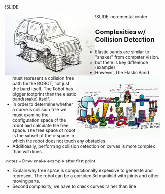 !SLIDE 

  <img src="implementation.jpg" style="float: left; margin: 0, auto; height: 200px;" />
  <img src="math.png" style="float: right; margin: 0, auto; height: 200px;" />
  
!SLIDE incremental center

## Complexities w/ Collision Detection
- Elastic bands are similar to "snakes" from computer vision.
  - but there is key difference (example)
- However, The Elastic Band must represent a collision free path for the ROBOT, not just the band itself. The Robot has bigger footprint than the elastic band(snake) itself.
- In order to determine whether a curve is collision free we must examine the configuration space of the robot and calculate the free space. The free space of robot is the subset of the c-space in which the robot does not touch any obstacles.
- Additionally, performing collision detection on curves is more complex than with lines.

.notes - Draw snake example after first point.
- Explain why free space is computationally expensive to generate and represent. The robot can be a complex 3d manifold with joints and other moving parts.
- Second complexity, we have to check curves rather than line 
